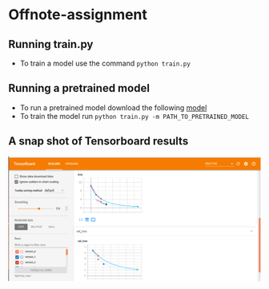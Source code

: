 # Offnote-assignment

## Running train.py

- To train a model use the command `python train.py`

## Running a pretrained model

- To run a pretrained model download the following [model](https://drive.google.com/file/d/1-4d5lMJszUlU9dE0jtnfDC1q4RbJGhPG/view?usp=sharing)
- To train the model run `python train.py -m PATH_TO_PRETRAINED_MODEL`

## A snap shot of Tensorboard results

![](/images/TensorBoard2.png)
